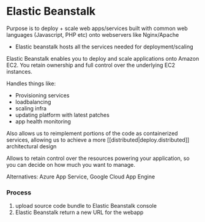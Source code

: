 
# Elastic Beanstalk
Purpose is to deploy + scale web apps/services built with common web languages (Javascript, PHP etc) onto webservers like Nginx/Apache
- Elastic beanstalk hosts all the services needed for deployment/scaling

Elastic Beanstalk enables you to deploy and scale applications onto Amazon EC2. You retain ownership and full control over the underlying EC2 instances.

Handles things like:
- Provisioning services
- loadbalancing
- scaling infra
- updating platform with latest patches
- app health monitoring

Also allows us to reimplement portions of the code as containerized services, allowing us to achieve a more [[distributed|deploy.distributed]] architectural design

Allows to retain control over the resources powering your application, so you can decide on how much you want to manage.

Alternatives: Azure App Service, Google Cloud App Engine

### Process
1. upload source code bundle to Elastic Beanstalk console
2. Elastic Beanstalk return a new URL for the webapp
